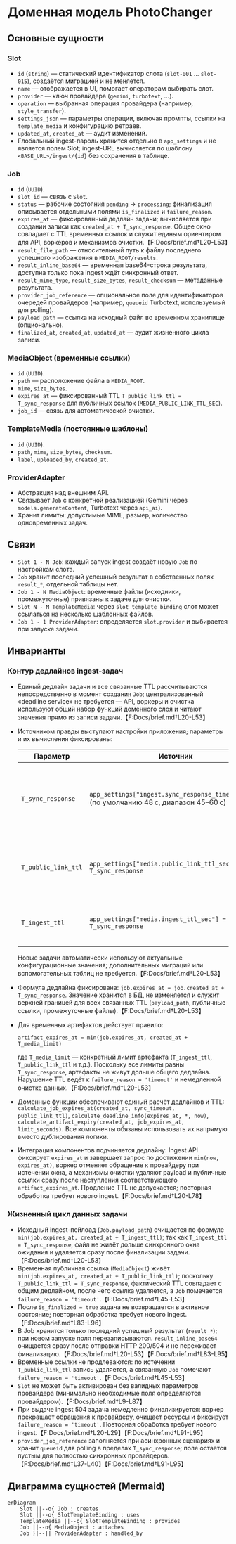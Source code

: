 # Доменная модель PhotoChanger

## Основные сущности

### Slot
- `id` (`string`) — статический идентификатор слота (`slot-001` … `slot-015`), создаётся миграцией и не меняется.
- `name` — отображается в UI, помогает операторам выбирать слот.
- `provider` — ключ провайдера (`gemini`, `turbotext`, ...).
- `operation` — выбранная операция провайдера (например, `style_transfer`).
- `settings_json` — параметры операции, включая промпты, ссылки на `template_media` и конфигурацию ретраев.
- `updated_at`, `created_at` — аудит изменений.
- Глобальный ingest-пароль хранится отдельно в `app_settings` и не является полем Slot; ingest-URL вычисляется по шаблону `<BASE_URL>/ingest/{id}` без сохранения в таблице.

### Job
- `id` (`UUID`).
- `slot_id` — связь с `Slot`.
- `status` — рабочие состояния `pending` → `processing`; финализация описывается отдельными полями `is_finalized` и `failure_reason`.
- `expires_at` — фиксированный дедлайн задачи; вычисляется при создании записи как `created_at + T_sync_response`. Общее окно совпадает с TTL временных ссылок и служит единым ориентиром для API, воркеров и механизмов очистки.【F:Docs/brief.md†L20-L53】
- `result_file_path` — относительный путь к файлу последнего успешного изображения в `MEDIA_ROOT/results`.
- `result_inline_base64` — временная base64-строка результата, доступна только пока ingest ждёт синхронный ответ.
- `result_mime_type`, `result_size_bytes`, `result_checksum` — метаданные результата.
- `provider_job_reference` — опциональное поле для идентификаторов очередей провайдеров (например, `queueid` Turbotext, используемый для polling).
- `payload_path` — ссылка на исходный файл во временном хранилище (опционально).
- `finalized_at`, `created_at`, `updated_at` — аудит жизненного цикла записи.

### MediaObject (временные ссылки)
- `id` (`UUID`).
- `path` — расположение файла в `MEDIA_ROOT`.
- `mime`, `size_bytes`.
- `expires_at` — фиксированный TTL `T_public_link_ttl = T_sync_response` для публичных ссылок (`MEDIA_PUBLIC_LINK_TTL_SEC`).
- `job_id` — связь для автоматической очистки.

### TemplateMedia (постоянные шаблоны)
- `id` (`UUID`).
- `path`, `mime`, `size_bytes`, `checksum`.
- `label`, `uploaded_by`, `created_at`.

### ProviderAdapter
- Абстракция над внешним API.
- Связывает `Job` c конкретной реализацией (Gemini через `models.generateContent`, Turbotext через `api_ai`).
- Хранит лимиты: допустимые MIME, размер, количество одновременных задач.

## Связи
- `Slot 1 - N Job`: каждый запуск ingest создаёт новую `Job` по настройкам слота.
- `Job` хранит последний успешный результат в собственных полях `result_*`, отдельной таблицы нет.
- `Job 1 - N MediaObject`: временные файлы (исходники, промежуточные) привязаны к задаче для очистки.
- `Slot N - M TemplateMedia`: через `slot_template_binding` слот может ссылаться на несколько шаблонных файлов.
- `Job 1 - 1 ProviderAdapter`: определяется `slot.provider` и выбирается при запуске задачи.

## Инварианты

### Контур дедлайнов ingest-задач
- Единый дедлайн задачи и все связанные TTL рассчитываются непосредственно в момент создания `Job`; централизованный «deadline service» не требуется — API, воркеры и очистка используют общий набор функций доменного слоя и читают значения прямо из записи задачи.【F:Docs/brief.md†L20-L53】
- Источником правды выступают настройки приложения; параметры и их вычисления фиксированы:

  | Параметр | Источник | Назначение |
  |---|---|---|
  | `T_sync_response` | `app_settings["ingest.sync_response_timeout_sec"]` (по умолчанию 48 с, диапазон 45–60 с) | Верхняя граница ожидания HTTP-ответа ingest API и минимальная составляющая `T_job_deadline`. |
  | `T_public_link_ttl` | `app_settings["media.public_link_ttl_sec"] = T_sync_response` | Жёсткий лимит жизни публичных ссылок и других временных артефактов. |
  | `T_ingest_ttl` | `app_settings["media.ingest_ttl_sec"] = T_sync_response` | TTL исходных файлов во временном хранилище `payload`. |

  Новые задачи автоматически используют актуальные конфигурационные значения; дополнительных миграций или вспомогательных таблиц не требуется.【F:Docs/brief.md†L20-L53】
- Формула дедлайна фиксирована: `job.expires_at = job.created_at + T_sync_response`. Значение хранится в БД, не изменяется и служит верхней границей для всех связанных TTL (`payload_path`, публичные ссылки, промежуточные файлы).【F:Docs/brief.md†L20-L53】
- Для временных артефактов действует правило:

  ```
  artifact_expires_at = min(job.expires_at, created_at + T_media_limit)
  ```

  где `T_media_limit` — конкретный лимит артефакта (`T_ingest_ttl`, `T_public_link_ttl` и т.д.). Поскольку все лимиты равны `T_sync_response`, артефакты не живут дольше общего дедлайна. Нарушение TTL ведёт к `failure_reason = 'timeout'` и немедленной очистке данных.【F:Docs/brief.md†L20-L53】
- Доменные функции обеспечивают единый расчёт дедлайнов и TTL: `calculate_job_expires_at(created_at, sync_timeout, public_link_ttl)`, `calculate_deadline_info(expires_at, *, now)`, `calculate_artifact_expiry(created_at, job_expires_at, limit_seconds)`. Все компоненты обязаны использовать их напрямую вместо дублирования логики.
- Интеграция компонентов подчиняется дедлайну: Ingest API фиксирует `expires_at` и завершает запрос по достижении `min(now, expires_at)`, воркер отменяет обращение к провайдеру при истечении окна, а механизмы очистки удаляют payload и публичные ссылки сразу после наступления соответствующего `artifact_expires_at`. Продление TTL не допускается; повторная обработка требует нового ingest.【F:Docs/brief.md†L20-L78】

### Жизненный цикл данных задачи
- Исходный ingest-пейлоад (`Job.payload_path`) очищается по формуле `min(job.expires_at, created_at + T_ingest_ttl)`; так как `T_ingest_ttl = T_sync_response`, файл не живёт дольше синхронного окна ожидания и удаляется сразу после финализации задачи.【F:Docs/brief.md†L20-L53】
- Временная публичная ссылка (`MediaObject`) живёт `min(job.expires_at, created_at + T_public_link_ttl)`; поскольку `T_public_link_ttl = T_sync_response`, фактический TTL совпадает с общим дедлайном, после чего ссылка удаляется, а `Job` помечается `failure_reason = 'timeout'`.【F:Docs/brief.md†L45-L53】
- После `is_finalized = true` задача не возвращается в активное состояние; повторная обработка требует нового ingest.【F:Docs/brief.md†L83-L96】
- В Job хранится только последний успешный результат (`result_*`); при новом запуске поля перезаписываются. `result_inline_base64` очищается сразу после отправки HTTP 200/504 и не переживает финализацию.【F:Docs/brief.md†L20-L53】【F:Docs/brief.md†L83-L95】
- Временные ссылки не продлеваются: по истечении `T_public_link_ttl` запись удаляется, а связанную `Job` помечают `failure_reason = 'timeout'`.【F:Docs/brief.md†L45-L53】
- `Slot` не может быть активирован без валидных параметров провайдера (минимально необходимые поля определяются провайдером).【F:Docs/brief.md†L9-L87】
- При выдаче ingest 504 задача немедленно финализируется: воркер прекращает обращения к провайдеру, очищает ресурсы и фиксирует `failure_reason = 'timeout'`. Повторная обработка требует нового ingest.【F:Docs/brief.md†L20-L29】【F:Docs/brief.md†L91-L95】
- `provider_job_reference` заполняется при асинхронных сценариях и хранит `queueid` для polling в пределах `T_sync_response`; поле остаётся пустым для полностью синхронных провайдеров.【F:Docs/brief.md†L37-L40】【F:Docs/brief.md†L91-L95】

## Диаграмма сущностей (Mermaid)
```mermaid
erDiagram
    Slot ||--o{ Job : creates
    Slot ||--o{ SlotTemplateBinding : uses
    TemplateMedia ||--o{ SlotTemplateBinding : provides
    Job ||--o{ MediaObject : attaches
    Job }|--|| ProviderAdapter : handled_by
```
